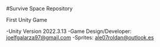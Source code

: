 #Survive Space Repository

First Unity Game

-Unity Version 2022.3.13
-Game Design/Developer: joelfgalarza97@gmail.com
-Sprites: ale07roldan@outlook.es

